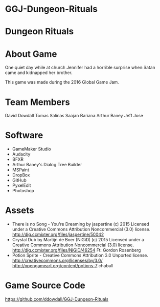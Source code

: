 # GGJ-Dungeon-Rituals


Dungeon Rituals
==============================================================

About Game
==========

One quiet day while at church Jennifer had a horrible surprise when Satan came and kidnapped her brother. 

This game was made during the 2016 Global Game Jam.


Team Members
============
David Dowdall
Tomas Salinas
Saajan Bariana
Arthur Baney
Jeff Jose

Software
========
- GameMaker Studio
- Audacity
- BFXR
- Arthur Baney's Dialog Tree Builder
- MSPaint
- DropBox
- GitHub
- PyxelEdit
- Photoshop

Assets
=====
- There is no Song - You're Dreaming by jaspertine (c) 2015 Licensed under a Creative Commons Attribution Noncommercial  (3.0) license. http://dig.ccmixter.org/files/jaspertine/50042 
- Crystal Dub by Martijn de Boer (NiGiD) (c) 2015 Licensed under a Creative Commons Attribution Noncommercial  (3.0) license. http://dig.ccmixter.org/files/NiGiD/49254 Ft: Gordon Rosenberg
- Potion Sprite - Creative Commons Attribution 3.0 Unported license. http://creativecommons.org/licenses/by/3.0/ http://opengameart.org/content/potions-7 chabull

Game Source Code
================
https://github.com/ddowdall/GGJ-Dungeon-Rituals






